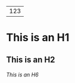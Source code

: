 <table>
    <tr>
        <td>123</td>
    </tr>
</table>


# This is an H1

## This is an H2

###### This is an H6
